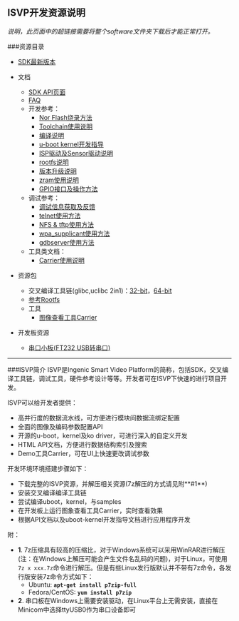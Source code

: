 ## ISVP开发资源说明
*说明，此页面中的超链接需要将整个software文件夹下载后才能正常打开。*

###资源目录
* [SDK最新版本](./sdk "Latest SDK Version")
* 文档
  * [SDK API页面](./doc/API-html/index.html "SDK API")
  * [FAQ](./doc/900-FAQ.html "FAQ")
  * 开发参考：
     * [Nor Flash烧录方法](./doc/001-Nor_Flash_烧录方法.html "HOWTO Flashing SPI Nor")
     * [Toolchain使用说明](./doc/002-Toolchain使用说明.html "Toolchain")
     * [编译说明](./doc/003-编译说明.html "HOWTO compile")
     * [u-boot kernel开发指导](./doc/004-u-boot_kernel_开发指导.html "uboot kernel development guide")
     * [ISP驱动及Sensor驱动说明](./doc/005-isp驱动及sensor驱动说明.html "isp & sensor driver")
     * [rootfs说明](./doc/006-rootfs说明.html "rootfs")
     * [版本升级说明](./doc/007-版本升级说明.html "update")
     * [zram使用说明](./doc/008-zram使用说明.html)
     * [GPIO接口及操作方法](./doc/009-GPIO接口及操作方法.html "GPIO")
  * 调试参考：
     * [调试信息获取及反馈](./doc/100-调试信息获取及反馈.html "HOWTO capture log")
     * [telnet使用方法](./doc/101-telnet使用方法.html "telnet")
     * [NFS & tftp使用方法](./doc/102-NFS_tftp使用方法.html "NFS")
     * [wpa_supplicant使用方法](./doc/103-wpa_supplicant使用方法.html "wpa_supplicant")
     * [gdbserver使用方法](./doc/104-gdbserver使用方法.html "gdbserver")
  * 工具类文档：
     * [Carrier使用说明](./doc/201-Carrier使用说明.pdf "Carrier usage")

* 资源包
  * 交叉编译工具链(glibc,uclibc 2in1)：[32-bit](./resource/toolchain/mips-gcc472-glibc216-32bit.7z "toolchain-32-bit")，[64-bit](./resource/toolchain/mips-gcc472-glibc216-64bit.7z "toolchain-64-bit")
  * [参考Rootfs](./resource/rootfs "Sample Rootfs")
  * 工具
     * [图像查看工具Carrier](./resource/tools/carrier "Carrier")

* 开发板资源
  * [串口小板(FT232 USB转串口)](./dev_board/Uart "Windows驱动以及说明")

------------------------
###ISVP简介
ISVP是Ingenic Smart Video Platform的简称，包括SDK，交叉编译工具链，调试工具，硬件参考设计等等。开发者可在ISVP下快速的进行项目开发。

ISVP可以给开发者提供：

* 高并行度的数据流水线，可方便进行模块间数据流绑定配置
* 全面的图像及编码参数配置API
* 开源的u-boot，kernel及ko driver，可进行深入的自定义开发
* HTML API文档，方便进行数据结构索引及搜索
* Demo工具Carrier，可在UI上快速更改调试参数

开发环境环境搭建步骤如下：

* 下载完整的ISVP资源，并解压相关资源(7z解压的方式请见附**#1**)
* 安装交叉编译编译工具链
* 尝试编译uboot，kernel，与samples
* 在开发板上运行图象查看工具Carrier，实时查看效果
* 根据API文档以及uboot-kernel开发指导文档进行应用程序开发

附：

* **1**. 7z压缩具有较高的压缩比，对于Windows系统可以采用WinRAR进行解压(注：在Windows上解压可能会产生文件名乱码的问题)，对于Linux，可使用`7z x xxx.7z`命令进行解压。但是有些Linux发行版默认并不带有7z命令，各发行版安装7z命令方式如下：
  * Ubuntu: **`apt-get install p7zip-full`**
  * Fedora/CentOS: **`yum install p7zip`**
* **2**. 串口板在Windows上需要安装驱动，在Linux平台上无需安装，直接在Minicom中选择ttyUSB0作为串口设备即可